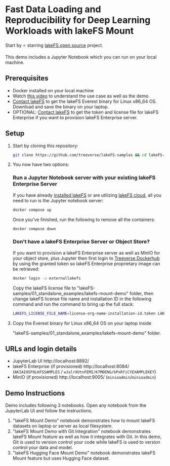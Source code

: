 # Fast Data Loading and Reproducibility for Deep Learning Workloads with lakeFS Mount

Start by ⭐️ starring [lakeFS open source](https://go.lakefs.io/oreilly-course) project.

This demo includes a Jupyter Notebook which you can run on your local machine.

## Prerequisites
* Docker installed on your local machine
* Watch [this video](https://www.youtube.com/watch?v=BgKuoa8LAaU) to understand the use case as well as the demo.
* [Contact lakeFS](https://lakefs.io/contact-sales/) to get the lakeFS Everest binary for Linux x86_64 OS. Download and save the binary on your laptop.
* OPTIONAL: [Contact lakeFS](https://lakefs.io/contact-sales/) to get the token and license file for lakeFS Enterprise if you want to provision lakeFS Enterprise server.

## Setup

1. Start by cloning this repository:

   ```bash
   git clone https://github.com/treeverse/lakeFS-samples && cd lakeFS-samples/01_standalone_examples/lakefs-mount-demo
   ```

2. You now have two options: 

   ### **Run a Jupyter Notebook server with your existing lakeFS Enterprise Server**

   If you have already [installed lakeFS](https://docs.lakefs.io/deploy/) or are utilizing [lakeFS cloud](https://lakefs.cloud/), all you need to run is the Jupyter notebook server:

   ```bash
   docker compose up
   ```

   Once you've finished, run the following to remove all the containers: 

   ```bash
   docker compose down
   ```

   ### **Don't have a lakeFS Enterprise Server or Object Store?**

   If you want to provision a lakeFS Enterprise server as well as MinIO for your object store, plus Jupyter then first login to [Treeverse Dockerhub](https://hub.docker.com/u/treeverse) by using the granted token so lakeFS Enterprise proprietary image can be retrieved:

   ```bash
   docker login -u externallakefs
   ```

   Copy the lakeFS license file to "lakeFS-samples/01_standalone_examples/lakefs-mount-demo" folder,
   then change lakeFS license file name and installation ID in the following command and run the command to bring up the full stack:
   ```bash
   LAKEFS_LICENSE_FILE_NAME=license-org-name-installation-id.token LAKEFS_INSTALLATION_ID=installation-id docker compose --profile local-lakefs-enterprise up
   ```

3. Copy the Everest binary for Linux x86_64 OS on your laptop inside 

   "lakeFS-samples/01_standalone_examples/lakefs-mount-demo" folder.

## URLs and login details

* JupyterLab UI http://localhost:8892/
* lakeFS Enterprise (if provisioned) http://localhost:8084/ (`AKIAIOSFOLKFSSAMPLES` / `wJalrXUtnFEMI/K7MDENG/bPxRfiCYEXAMPLEKEY`)
* MinIO (if provisioned) http://localhost:9005/ (`minioadmin`/`minioadmin`)

## Demo Instructions

Demo includes following 3 notebooks. Open any notebook from the JupyterLab UI and follow the instructions.
1. "lakeFS Mount Demo" notebook demonstrates how to mount lakeFS datasets on laptop or server as local filesystem.
1. "lakeFS Mount Demo with Git Integration" notebook demonstrates lakeFS Mount feature as well as how it integrates with Git. In this demo, Git is used to version control your code while lakeFS is used to version control your data and model.
1. "lakeFS Hugging Face Mount Demo" notebook demonstrates lakeFS Mount feature but uses Hugging Face dataset.
